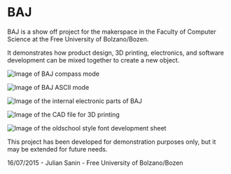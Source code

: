 # BAJ

BAJ is a show off project for the makerspace in the Faculty of Computer Science at the Free University of Bolzano/Bozen.

It demonstrates how product design, 3D printing, electronics, and software development can be mixed together to create a new object.

![Image of BAJ compass mode](http://makerspace.inf.unibz.it/wp-content/uploads/2015/07/WP_20150709_17_44_12_Pro-e1436554656438.jpg)

![Image of BAJ ASCII mode](http://makerspace.inf.unibz.it/wp-content/uploads/2015/07/WP_20150711_14_15_10_Pro.jpg)

![Image of the internal electronic parts of BAJ](http://makerspace.inf.unibz.it/wp-content/uploads/2015/07/WP_20150709_17_44_56_Pro.jpg)

![Image of the CAD file for 3D printing](http://makerspace.inf.unibz.it/wp-content/uploads/2015/07/WP_20150713_17_11_03_Pro.jpg)

![Image of the oldschool style font development sheet](http://makerspace.inf.unibz.it/wp-content/uploads/2015/07/WP_20150711_15_50_51_Pro.jpg)

This project has been developed for demonstration purposes only, but it may be extended for future needs.

16/07/2015 - Julian Sanin - Free University of Bolzano/Bozen
